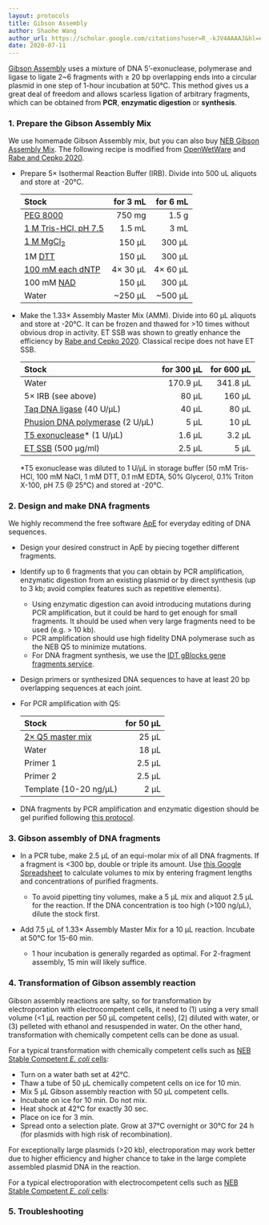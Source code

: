 ```yaml
---
layout: protocols
title: Gibson Assembly
author: Shaohe Wang
author_url: https://scholar.google.com/citations?user=R_-kJV4AAAAJ&hl=en
date: 2020-07-11
---
```


[Gibson Assembly](https://doi.org/10.1038/nmeth.1318) uses a mixture of DNA 5’-exonuclease, polymerase and ligase to ligate 2~6 fragments with ≥ 20 bp overlapping ends into a circular plasmid in one step of 1-hour incubation at 50°C. This method gives us a great deal of freedom and allows scarless ligation of arbitrary fragments, which can be obtained from __PCR__, __enzymatic digestion__ or __synthesis__.

### 1. Prepare the Gibson Assembly Mix

We use homemade Gibson Assembly mix, but you can also buy [NEB Gibson Assembly Mix](https://www.neb.com/products/e2611-gibson-assembly-master-mix#Product%20Information). The following recipe is modified from [OpenWetWare](https://openwetware.org/wiki/Gibson_Assembly) and [Rabe and Cepko 2020](https://www.biorxiv.org/content/10.1101/2020.06.14.150979v1.full).

* Prepare 5× Isothermal Reaction Buffer (IRB). Divide into 500 uL aliquots and store at -20°C.

  | Stock | for 3 mL | for 6 mL |
  |:---|---:|---:|
  | [PEG 8000](https://www.sigmaaldrich.com/catalog/product/aldrich/p2139?lang=en&region=US) | 750 mg | 1.5 g |
  | [1 M Tris-HCl, pH 7.5](https://www.thermofisher.com/order/catalog/product/15567027#/15567027) | 1.5 mL | 3 mL |
  | [1 M MgCl<sub>2</sub>](https://www.sigmaaldrich.com/catalog/search?term=M1028-100mL&interface=All&N=0&lang=en&region=US&focus=product) | 150 µL | 300 µL |
	| 1M [DTT](https://www.sigmaaldrich.com/catalog/product/roche/dttro?lang=en&region=US) | 150 µL | 300 µL |
  | [100 mM each dNTP](https://www.neb.com/products/n0446-deoxynucleotide-solutionset#Product%20Information) | 4× 30 µL | 4× 60 µL |
  | 100 mM [NAD](https://www.sigmaaldrich.com/catalog/product/sigma/n0632?lang=en&region=US) | 150 µL | 300 µL |
  | Water | ~250 µL | ~500 µL |

* Make the 1.33× Assembly Master Mix (AMM). Divide into 60 µL aliquots and store at -20°C. It can be frozen and thawed for >10 times without obvious drop in activity. ET SSB was shown to greatly enhance the efficiency by [Rabe and Cepko 2020](https://www.biorxiv.org/content/10.1101/2020.06.14.150979v1.full). Classical recipe does not have ET SSB.

  | Stock | for 300 µL | for 600 µL |
  |:---|---:|---:|
  | Water	| 170.9 µL | 341.8 µL |
  | 5× IRB (see above) | 80 µL | 160 µL |
  | [Taq DNA ligase](https://www.neb.com/products/m0208-taq-dna-ligase#Product%20Information) (40 U/µL) | 40 µL | 80 µL |
  | [Phusion DNA polymerase](https://www.neb.com/products/m0530-phusion-high-fidelity-dna-polymerase#Product%20Information) (2 U/µL) | 5 µL | 10 µL |
  | [T5 exonuclease](https://www.neb.com/products/m0363-t5-exonuclease#Product%20Information)* (1 U/µL) | 1.6 µL | 3.2 µL |
  | [ET SSB](https://www.neb.com/products/m2401-et-ssb#Product%20Information) (500 µg/ml) | 2.5 µL | 5 µL |

  *T5 exonuclease was diluted to 1 U/µL in storage buffer (50 mM Tris-HCl, 100 mM NaCl, 1 mM DTT, 0.1 mM EDTA, 50% Glycerol, 0.1% Triton X-100, pH 7.5 @ 25°C) and stored at -20°C.

### 2. Design and make DNA fragments

We highly recommend the free software [ApE](https://jorgensen.biology.utah.edu/wayned/ape/) for everyday editing of DNA sequences.

* Design your desired construct in ApE by piecing together different fragments.

* Identify up to 6 fragments that you can obtain by PCR amplification, enzymatic digestion from an existing plasmid or by direct synthesis (up to 3 kb; avoid complex features such as repetitive elements).

  - Using enzymatic digestion can avoid introducing mutations during PCR amplification, but it could be hard to get enough for small fragments. It should be used when very large fragments need to be used (e.g. > 10 kb).
  - PCR amplification should use high fidelity DNA polymerase such as the NEB Q5 to minimize mutations.
  - For DNA fragment synthesis, we use the [IDT gBlocks gene fragments service](https://www.idtdna.com/pages/products/genes-and-gene-fragments/double-stranded-dna-fragments/gblocks-gene-fragments).

* Design primers or synthesized DNA sequences to have at least 20 bp overlapping sequences at each joint.

* For PCR amplification with Q5:

  | Stock | for 50 µL |
  |:---|---:|
  | [2× Q5 master mix](https://www.neb.com/products/m0492-q5-high-fidelity-2x-master-mix#Product%20Information)	| 25 µL |
  | Water |  18 µL |
  | Primer 1 | 2.5 µL |
  | Primer 2 | 2.5 µL |
  | Template (10-20 ng/µL) | 2 µL |

* DNA fragments by PCR amplification and enzymatic digestion should be gel purified following [this protocol](./gel-purification.html).

### 3. Gibson assembly of DNA fragments

  - In a PCR tube, make 2.5 µL of an equi-molar mix of all DNA fragments. If a fragment is <300 bp, double or triple its amount. Use [this Google Spreadsheet](https://docs.google.com/spreadsheets/d/170iIEUKqzTQM4_Almc94qX16m6nT9M6A7w_KjGD3vmw/edit?usp=sharing) to calculate volumes to mix by entering fragment lengths and concentrations of purified fragments.

    - To avoid pipetting tiny volumes, make a 5 µL mix and aliquot 2.5 µL for the reaction. If the DNA concentration is too high (>100 ng/µL), dilute the stock first.

  - Add 7.5 µL of 1.33× Assembly Master Mix for a 10 µL reaction. Incubate at 50°C for 15-60 min.

    - 1 hour incubation is generally regarded as optimal. For 2-fragment assembly, 15 min will likely suffice.

### 4. Transformation of Gibson assembly reaction

Gibson assembly reactions are salty, so for transformation by electroporation with electrocompetent cells, it need to (1) using a very small volume (<1 µL reaction per 50 µL competent cells), (2) diluted with water, or (3) pelleted with ethanol and resuspended in water. On the other hand, transformation with chemically competent cells can be done as usual.

For a typical transformation with chemically competent cells such as [NEB Stable Competent _E. coli_ cells](https://www.neb.com/products/c3040-neb-stable-competent-e-coli-high-efficiency#Product%20Information):

  - Turn on a water bath set at 42°C.
  - Thaw a tube of 50 µL chemically competent cells on ice for 10 min.
  - Mix 5 µL Gibson assembly reaction with 50 µL competent cells.
  - Incubate on ice for 10 min. Do not mix.
  - Heat shock at 42°C for exactly 30 sec.
  - Place on ice for 3 min.
  - Spread onto a selection plate. Grow at 37°C overnight or 30°C for 24 h (for plasmids with high risk of recombination).

For exceptionally large plasmids (>20 kb), electroporation may work better due to higher efficiency and higher chance to take in the large complete assembled plasmid DNA in the reaction.

For a typical electroporation with electrocompetent cells such as [NEB Stable Competent _E. coli_ cells](https://www.neb.com/products/c3040-neb-stable-competent-e-coli-high-efficiency#Product%20Information):

### 5. Troubleshooting
